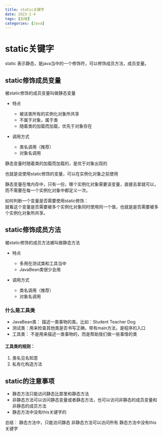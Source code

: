 ```yaml
---
title: static关键字
date: 2023-1-4
tags: [后端]
categories: [Java]
---
```

# static关键字

static 表示静态，是java当中的一个修饰符，可以修饰成员方法，成员变量。

## static修饰成员变量

被static修饰的成员变量叫做静态变量

- 特点

	- 被该类所有的实例化对象所共享
	- 不属于对象，属于类
	- 随着类的加载而加载，优先于对象存在
	
- 调用方式

	- 类名调用（推荐）
	- 对象名调用

静态变量时随着类的加载而加载的，是优于对象出现的

也就是说使用static修饰的变量，可以在实例化对象之前使用

静态变量在堆内存中，只有一份，哪个实例化对象需要该变量，直接去拿就可以，而不需要在每一个实例化对象中都定义一次。

如何判断一个变量是否需要使用static修饰：  
就看这个变量是否需要被多个实例化对象同时使用同一个值，也就是是否需要被多个实例化对象所共享。
	
## static修饰成员方法

被static修饰的成员方法被叫做静态方法

- 特点
	- 多用在测试类和工具当中
	- JavaBean类很少会用

- 调用方式
	- 类名调用（推荐）
	- 对象名调用

### 什么是工具类

- JavaBean类： 描述一类事物的类。比如：Student Teacher Dog
- 测试类：用来检查其他类是否书写正确，带有main方法，是程序的入口
- 工具类： 不是用来描述一类事物的，而是帮助我们做一些事情的类

#### 工具类的规则：

1. 类名见名知意
2. 私有化构造方法

## static的注意事项

- 静态方法只能访问静态比那里和静态方法
- 非静态方法可以访问静态变量或者静态方法，也可以访问非静态的成员变量和非静态的成员方法
- 静态方法中没有this关键字的

总结：
 静态方法中，只能访问静态
 非静态方法可以访问所有
 静态方法中没有this关键字